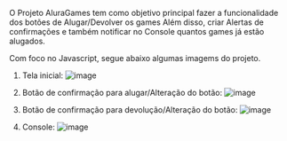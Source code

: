 O Projeto AluraGames tem como objetivo principal fazer a funcionalidade dos botões de Alugar/Devolver os games
Além disso, criar Alertas de confirmações e também notificar no Console quantos games já estão alugados.


Com foco no Javascript, segue abaixo algumas imagems do projeto.


1) Tela inicial:
![image](https://github.com/Luisleandroribeiro/alugames/assets/140663260/80c139ea-1ac3-4625-8586-21484caef918)

2) Botão de confirmação para alugar/Alteração do botão:
![image](https://github.com/Luisleandroribeiro/alugames/assets/140663260/ba4e1017-0181-4a78-a1fc-0f8bd4761717)

3) Botão de confirmação para devolução/Alteração do botão:
![image](https://github.com/Luisleandroribeiro/alugames/assets/140663260/43506225-91af-41d4-b39b-4971dda79107)

4) Console:
![image](https://github.com/Luisleandroribeiro/alugames/assets/140663260/c7d830d1-69d9-403d-a06f-954beb2be22f)

